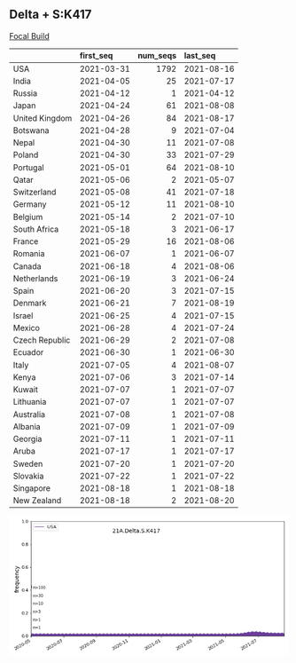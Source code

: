 

## Delta + S:K417
[Focal Build](https://nextstrain.org/groups/neherlab/ncov/21A.Delta.S.K417)

|                | first_seq   |   num_seqs | last_seq   |
|:---------------|:------------|-----------:|:-----------|
| USA            | 2021-03-31  |       1792 | 2021-08-16 |
| India          | 2021-04-05  |         25 | 2021-07-17 |
| Russia         | 2021-04-12  |          1 | 2021-04-12 |
| Japan          | 2021-04-24  |         61 | 2021-08-08 |
| United Kingdom | 2021-04-26  |         84 | 2021-08-17 |
| Botswana       | 2021-04-28  |          9 | 2021-07-04 |
| Nepal          | 2021-04-30  |         11 | 2021-07-08 |
| Poland         | 2021-04-30  |         33 | 2021-07-29 |
| Portugal       | 2021-05-01  |         64 | 2021-08-10 |
| Qatar          | 2021-05-06  |          2 | 2021-05-07 |
| Switzerland    | 2021-05-08  |         41 | 2021-07-18 |
| Germany        | 2021-05-12  |         11 | 2021-08-10 |
| Belgium        | 2021-05-14  |          2 | 2021-07-10 |
| South Africa   | 2021-05-18  |          3 | 2021-06-17 |
| France         | 2021-05-29  |         16 | 2021-08-06 |
| Romania        | 2021-06-07  |          1 | 2021-06-07 |
| Canada         | 2021-06-18  |          4 | 2021-08-06 |
| Netherlands    | 2021-06-19  |          3 | 2021-06-24 |
| Spain          | 2021-06-20  |          3 | 2021-07-15 |
| Denmark        | 2021-06-21  |          7 | 2021-08-19 |
| Israel         | 2021-06-25  |          4 | 2021-07-15 |
| Mexico         | 2021-06-28  |          4 | 2021-07-24 |
| Czech Republic | 2021-06-29  |          2 | 2021-07-08 |
| Ecuador        | 2021-06-30  |          1 | 2021-06-30 |
| Italy          | 2021-07-05  |          4 | 2021-08-07 |
| Kenya          | 2021-07-06  |          3 | 2021-07-14 |
| Kuwait         | 2021-07-07  |          1 | 2021-07-07 |
| Lithuania      | 2021-07-07  |          1 | 2021-07-07 |
| Australia      | 2021-07-08  |          1 | 2021-07-08 |
| Albania        | 2021-07-09  |          1 | 2021-07-09 |
| Georgia        | 2021-07-11  |          1 | 2021-07-11 |
| Aruba          | 2021-07-17  |          1 | 2021-07-17 |
| Sweden         | 2021-07-20  |          1 | 2021-07-20 |
| Slovakia       | 2021-07-22  |          1 | 2021-07-22 |
| Singapore      | 2021-08-18  |          1 | 2021-08-18 |
| New Zealand    | 2021-08-18  |          2 | 2021-08-20 |

![Overall trends 21A.Delta.S.K417](/overall_trends_figures/overall_trends_21A.Delta.S.K417.png)